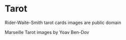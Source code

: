 # Tarot

Rider-Waite-Smith tarot cards images are public domain

Marseille Tarot images by Yoav Ben-Dov
